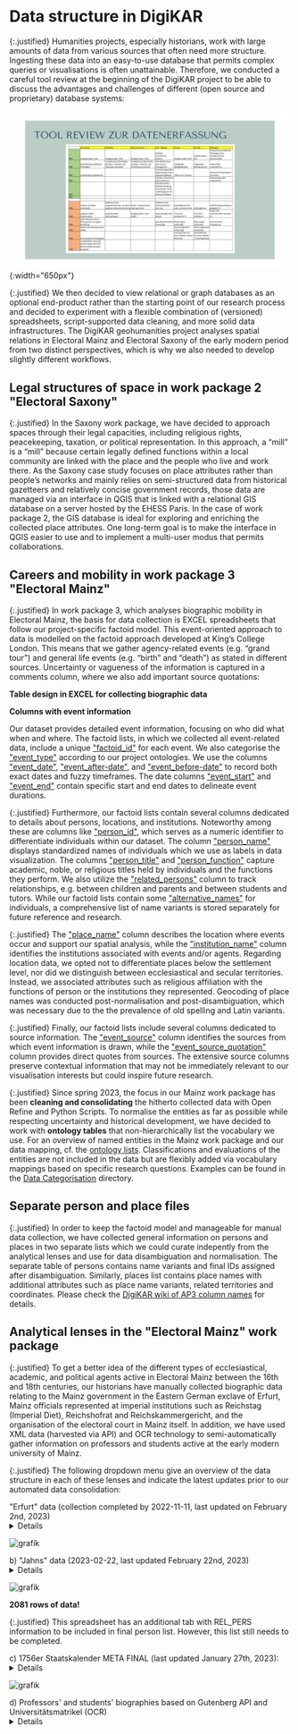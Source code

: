 # Data structure in DigiKAR

{:.justified}
Humanities projects, especially historians, work with large amounts of data from various sources that often need more structure. Ingesting these data into an easy-to-use database that permits complex queries or visualisations is often unattainable. Therefore, we conducted a careful tool review at the beginning of the DigiKAR project to be able to discuss the advantages and challenges of different (open source and proprietary) database systems:

![DBReview](./assets/DBReview.png){:width="650px"}

{:.justified}
We then decided to view relational or graph databases as an optional end-product rather than the starting point of our research process and decided to experiment with a flexible combination of (versioned) spreadsheets, script-supported data cleaning, and more solid data infrastructures. The DigiKAR geohumanities project analyses spatial relations in Electoral Mainz and Electoral Saxony of the early modern period from two distinct perspectives, which is why we also needed to develop slightly different workflows.

## Legal structures of space in work package 2 "Electoral Saxony"

{:.justified}
In the Saxony work package, we have decided to approach spaces through their legal capacities, including religious rights, peacekeeping, taxation, or political representation. In this approach, a “mill” is a “mill” because certain legally defined functions within a local community are linked with the place and the people who live and work there. As the Saxony case study focuses on place attributes rather than people’s networks and mainly relies on semi-structured data from historical gazetteers and relatively concise government records, those data are managed via an interface in QGIS that is linked with a relational GIS database on a server hosted by the EHESS Paris. In the case of work package 2, the GIS database is ideal for exploring and enriching the collected place attributes. One long-term goal is to make the interface in QGIS easier to use and to implement a multi-user modus that permits collaborations.

## Careers and mobility in work package 3 "Electoral Mainz"

{:.justified}
In work package 3, which analyses biographic mobility in Electoral Mainz, the basis for data collection is EXCEL spreadsheets that follow our project-specific factoid model. This event-oriented approach to data is modelled on the factoid approach developed at King’s College London. This means that we gather agency-related events (e.g. “grand tour”) and general life events (e.g. “birth” and “death”) as stated in different sources. Uncertainty or vagueness of the information is captured in a comments column, where we also add important source quotations:

**Table design in EXCEL for collecting biographic data**

**Columns with event information**

Our dataset provides detailed event information, focusing on who did what when and where. The factoid lists, in which we collected all event-related data, include a unique ["factoid_id"](https://github.com/ieg-dhr/DigiKAR/wiki/factoid_id) for each event. We also categorise the ["event_type"](https://github.com/ieg-dhr/DigiKAR/wiki/event_type) according to our project ontologies. We use the columns ["event_date"](https://github.com/ieg-dhr/DigiKAR/wiki/event_date), ["event_after-date"](https://github.com/ieg-dhr/DigiKAR/wiki/event_after-date), and ["event_before-date"](https://github.com/ieg-dhr/DigiKAR/wiki/event_before-date) to record both exact dates and fuzzy timeframes. The date columns ["event_start"](https://github.com/ieg-dhr/DigiKAR/wiki/event_start) and ["event_end"](https://github.com/ieg-dhr/DigiKAR/wiki/event_end) contain specific start and end dates to delineate event durations. 

{:.justified}
Furthermore, our factoid lists contain several columns dedicated to details about persons, locations, and institutions. Noteworthy among these are columns like ["person_id"](https://github.com/ieg-dhr/DigiKAR/wiki/person_id), which serves as a numeric identifier to differentiate individuals within our dataset. The column ["person_name"](https://github.com/ieg-dhr/DigiKAR/wiki/person_name) displays standardized names of individuals which we use as labels in data visualization. The columns ["person_title"](https://github.com/ieg-dhr/DigiKAR/wiki/person_title) and ["person_function"](https://github.com/ieg-dhr/DigiKAR/wiki/person_function) capture academic, noble, or religious titles held by individuals and the functions they perform. We also utilize the ["related_persons"](https://github.com/ieg-dhr/DigiKAR/wiki/related_persons) column to track relationships, e.g. between children and parents and between students and tutors. While our factoid lists contain some ["alternative_names"](https://github.com/ieg-dhr/DigiKAR/wiki/alternative_names) for individuals, a comprehensive list of name variants is stored separately for future reference and research. 

{:.justified}
The ["place_name"](https://github.com/ieg-dhr/DigiKAR/wiki/place_name) column describes the location where events occur and support our spatial analysis, while the ["institution_name"](https://github.com/ieg-dhr/DigiKAR/wiki/institution_name) column identifies the institutions associated with events and/or agents. Regarding location data, we opted not to differentiate places below the settlement level, nor did we distinguish between ecclesiastical and secular territories. Instead, we associated attributes such as religious affiliation with the functions of person or the institutions they represented. Geocoding of place names was conducted post-normalisation and post-disambiguation, which was necessary due to the the prevalence of old spelling and Latin variants.

{:.justified}
Finally, our factoid lists include several columns dedicated to source information. The ["event_source"](https://github.com/ieg-dhr/DigiKAR/wiki/event_source) column identifies the sources from which event information is drawn, while the ["event_source_quotation"](https://github.com/ieg-dhr/DigiKAR/wiki/event_source_quotation) column provides direct quotes from sources. The extensive source columns preserve contextual information that may not be immediately relevant to our visualisation interests but could inspire future research.

{:.justified}
Since spring 2023, the focus in our Mainz work package has been **cleaning and consolidating** the hitherto collected data with Open Refine and Python Scripts. To normalise the entities as far as possible while respecting uncertainty and historical development, we have decided to work with **ontology tables** that non-hierarchically list the vocabulary we use. For an overview of named entities in the Mainz work package and our data mapping, cf. the [ontology lists](https://github.com/ieg-dhr/DigiKAR/tree/main/OntologyFiles). Classifications and evaluations of the entities are not included in the data but are flexibly added via vocabulary mappings based on specific research questions. Examples can be found in the [Data Categorisation](https://github.com/ieg-dhr/DigiKAR/tree/main/Data%20Categorisation) directory.

## Separate person and place files

{:.justified}
In order to keep the factoid model and manageable for manual data collection, we have collected general information on persons and places in two separate lists which we could curate indepently from the analytical lenses and use for data disambiguation and normalisation. The separate table of persons contains name variants and final IDs assigned after disambiguation. Similarly, places list contains place names with additional attributes such as place name variants, related territories and coordinates. Please check the [DigiKAR wiki of AP3 column names](https://github.com/ieg-dhr/DigiKAR/wiki) for details.

## Analytical lenses in the "Electoral Mainz" work package

{:.justified}
To get a better idea of the different types of ecclesiastical, academic, and political agents active in Electoral Mainz between the 16th and 18th centuries, our historians have manually collected biographic data relating to the Mainz government in the Eastern German exclave of Erfurt, Mainz officials represented at imperial institutions such as Reichstag (Imperial Diet), Reichshofrat and Reichskammergericht, and the organisation of the electoral court in Mainz itself. In addition, we have used XML data (harvested via API) and OCR technology to semi-automatically gather information on professors and students active at the early modern university of Mainz.

{:.justified}
The following dropdown menu give an overview of the data structure in each of these lenses and indicate the latest updates prior to our automated data consolidation:

<summary>"Erfurt" data (collection completed by 2022-11-11, last updated on February 2nd, 2023)</summary>
<details>

**5987 rows of data! Not all persons in this data set have been documented!**

| Original Column Name   | Mapped Column Name |
| ---------------------- | ------------------ |
| factoid_ID             |                    |
| IsSubject              |                    |
| Reise (sic!)           |                    |
| pers_ID                |                    |
| pers_name              |                    |
| alternative_names      |                    |
| event_after-date       |                    |
| event_before-date      |                    |
| event_start            |                    |
| event_end              |                    |
| event_date             |                    |
| pers_title             |                    |
| pers_function          |                    |
| place_name             |                    |
| inst_name              |                    |
| rel_pers               |                    |
| source_quotations      |                    |
| additional_info        |                    |
| commentsource          |                    |
| source_site            |                    |
| info_dump              |                    |
| Weitere Belegstellen   |                    |
| StaatskalenderID       |                    |
| Import-ID              |                    |

</details>

![grafik](https://user-images.githubusercontent.com/38257338/225733762-9faab624-8943-43de-a476-6c3ca914b177.png)

<summary>b) "Jahns" data (2023-02-22, last updated February 22nd, 2023)</summary>
<details>
- factoid_ID
- pers_ID
- pers_name
- alternative_names
- event_type
- pers_function
- place_name
- inst_name
- rel_pers
- source_quotations
- additional_info
- comment
- info_dump
- source
- source_site
</details>

![grafik](https://user-images.githubusercontent.com/38257338/225735037-eaf683e1-9478-4ff0-a301-0284be5f0bdd.png)

**2081 rows of data!**

{:.justified}
This spreadsheet has an additional tab with REL_PERS information to be included in final person list. However, this list still needs to be completed.
</details>

<summary>c) 1756er Staatskalender META FINAL (last updated January 27th, 2023):
<details>
{:.justified}
This spreadsheet contains five tabs of biographic data. The "inst_name" column is erroneously named "H" in some tabs.
This has been changed in the copy for data consolidation.

The columns in this spreadsheet are:

- factoid_ID
- pers_ID
- alternative_names
- event_start
- pers_title
- pers_function
- place_name
- inst_name (or "H"?)
- source
- pers_name_org (not in original data model!)
- pers_name
- source_quotations
- comment
- source_site
- Hilfsspalte (not in original data model!)
- additional_info
- Recherchehinweise(not in original data model!)
- ID_Factoid-List (not in original data model!)

_Overview of the individual tabs in the Staatskalender spreadsheet:_

- FS0 = 4457 entries
- FS1 = 4910 entries
- FS2 = 5051 entries
- FS3 = 6602 entries
- FS4 = 6540 entries

{:.justified}
Due to the large number of data rows per sheet and the redundant nature of the entries (functions enumerated per year), a vertical consolidation should be performed before a horizontal mapping of entities.

_Important information to add to consolidated Staatskalender files:_

- add exact name of data source
- add missing person IDs (based on all existing person data)
- carefully analyse cases where middle names might be missing (issue of person disambiguation)
- watch out for entities that are currently NOT captured in the ontology lists (links below)

The 1755 Staatskalender data will not be used in the current project phase.
</details>

![grafik](https://user-images.githubusercontent.com/38257338/225738740-4763cfa5-c418-4c58-aafe-efd0336d0a27.png)

<summary>d) Professors' and students' biographies based on Gutenberg API and Universitätsmatrikel (OCR)</summary>
<details>
The archival transcripts of the [Mainz university registers ("Universitätsmatrikeln")](https://genwiki.genealogy.net/Johannes_Gutenberg-Universit%C3%A4t_Mainz/Matrikel) written with typewriter in the 20th century are easier to read with OCR technology, and mis-interpretations of German special characters ("Umlaute") can be cleaned automatically. This is why we have decided to work on them first. After reading the PDF files provided by the archive to `.txt` format, we have performed some basic pre-processing to correct OCR errors and to introduce the #NAME and #SOURCE delimiters to separate person name and source citations (at the end of each entry) from the biographic information given. The biographic information is mostly structured with semi-colons between events, which we can thus read as individual items of a list with Python. Moreover, the transcripts of the university registers contain hints to people that might be identical with others, using `„ein …“`, `„—ein“`, `„—Ein“`, `„. Ein“` or `„. ein“` to denote this additional information. Reading the registers with Python, the #IDENTITY separator is thus needed as well.

All scripts I have used to split `.txt` files by several delimiters (including sequences of uppercase letters) have been published in the [DigiKAR Github repository](https://github.com/ieg-dhr/DigiKAR). The data structure matches the initially defined model. API and OCR data combined, there are **9013 rows of entries**. After the reconstruction of additional events, 2412 rows were added. This combined data frame has **11428 entries**. The merging of duplicate events reduces that number to **9323**.

![data structure](https://user-images.githubusercontent.com/38257338/225738740-4763cfa5-c418-4c58-aafe-efd0336d0a27.png){:width="650" style="float:left;"}
</details>


